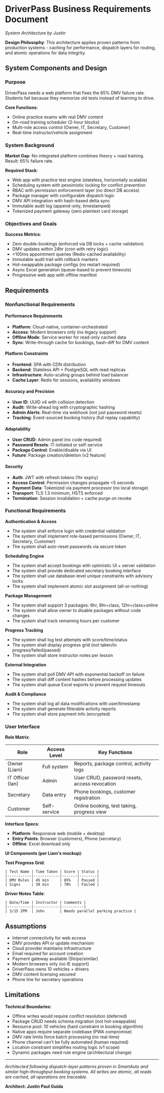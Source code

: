 # DriverPass Business Requirements Document
*System Architecture by Justin*

**Design Philosophy**: This architecture applies proven patterns from production systems - caching for performance, dispatch layers for routing, and atomic operations for data integrity.

## System Components and Design

### Purpose

DriverPass needs a web platform that fixes the 65% DMV failure rate. Students fail because they memorize old tests instead of learning to drive. 

**Core Functions**:
- Online practice exams with real DMV content
- On-road training scheduler (2-hour blocks)
- Multi-role access control (Owner, IT, Secretary, Customer)
- Real-time instructor/vehicle assignment

### System Background

**Market Gap**: No integrated platform combines theory + road training. Result: 65% failure rate.

**Required Stack**:
- Web app with practice test engine (stateless, horizontally scalable)
- Scheduling system with pessimistic locking for conflict prevention
- RBAC with permission enforcement layer (no direct DB access)
- Package manager with configurable dispatch logic
- DMV API integration with hash-based delta sync
- Immutable audit log (append-only, timestamped)
- Tokenized payment gateway (zero plaintext card storage)

### Objectives and Goals

**Success Metrics**:
- Zero double-bookings (enforced via DB locks + cache validation)
- DMV updates within 24hr (cron with retry logic)
- <100ms appointment queries (Redis-cached availability)
- Immutable audit trail with rollback markers
- Hot-swappable package configs (no restart required)
- Async Excel generation (queue-based to prevent timeouts)
- Progressive web app with offline manifest

## Requirements

### Nonfunctional Requirements

#### Performance Requirements

- **Platform**: Cloud-native, container-orchestrated
- **Access**: Modern browsers only (no legacy support)
- **Offline Mode**: Service worker for read-only cached data
- **Sync**: Write-through cache for bookings, hash-diff for DMV content

#### Platform Constraints

- **Frontend**: SPA with CDN distribution
- **Backend**: Stateless API + PostgreSQL with read replicas
- **Infrastructure**: Auto-scaling groups behind load balancer
- **Cache Layer**: Redis for sessions, availability windows

#### Accuracy and Precision

- **User ID**: UUID v4 with collision detection
- **Audit**: Write-ahead log with cryptographic hashing
- **Admin Alerts**: Real-time via webhook (not just password resets)
- **Tracking**: Event-sourced booking history (full replay capability)

#### Adaptability

- **User CRUD**: Admin panel (no code required)
- **Password Resets**: IT-initiated or self-service
- **Package Control**: Enable/disable via UI
- **Future**: Package creation/deletion (v2 feature)

#### Security

- **Auth**: JWT with refresh tokens (1hr expiry)
- **Access Control**: Permission changes propagate <5 seconds
- **Payment Data**: Tokenized via payment processor (no local storage)
- **Transport**: TLS 1.3 minimum, HSTS enforced
- **Termination**: Session invalidation + cache purge on revoke

### Functional Requirements

**Authentication & Access**
- The system shall enforce login with credential validation
- The system shall implement role-based permissions (Owner, IT, Secretary, Customer)
- The system shall auto-reset passwords via secure token

**Scheduling Engine**
- The system shall accept bookings with optimistic UI + server validation
- The system shall provide dedicated secretary booking interface
- The system shall use database-level unique constraints with advisory locks
- The system shall implement atomic slot assignment (all-or-nothing)

**Package Management**  
- The system shall support 3 packages: 6hr, 8hr+class, 12hr+class+online
- The system shall allow owner to disable packages without code changes
- The system shall track remaining hours per customer

**Progress Tracking**
- The system shall log test attempts with score/time/status
- The system shall display progress grid (not taken/in progress/failed/passed)
- The system shall store instructor notes per lesson

**External Integration**
- The system shall poll DMV API with exponential backoff on failure
- The system shall diff content hashes before processing updates
- The system shall queue Excel exports to prevent request timeouts

**Audit & Compliance**
- The system shall log all data modifications with user/timestamp
- The system shall generate filterable activity reports
- The system shall store payment info (encrypted)

### User Interface

**Role Matrix**:

| Role | Access Level | Key Functions |
|------|--------------|---------------|
| Owner (Liam) | Full system | Reports, package control, activity logs |
| IT Officer (Ian) | Admin | User CRUD, password resets, access revocation |
| Secretary | Data entry | Phone bookings, customer registration |
| Customer | Self-service | Online booking, test taking, progress view |

**Interface Specs**:
- **Platform**: Responsive web (mobile + desktop)
- **Entry Points**: Browser (customers), Phone (secretary)
- **Offline**: Excel download only

**UI Components (per Liam's mockup)**:

**Test Progress Grid**:
```
| Test Name | Time Taken | Score | Status |
|-----------|------------|-------|--------|
| DMV Rules | 45 min     | 85%   | Passed |
| Signs     | 30 min     | 70%   | Failed |
```

**Driver Notes Table**:
```
| Date/Time | Instructor | Comments |
|-----------|------------|----------|
| 3/15 2PM  | John       | Needs parallel parking practice |
```

## Assumptions

- Internet connectivity for web access
- DMV provides API or update mechanism
- Cloud provider maintains infrastructure
- Email required for account creation
- Payment gateway available (Stripe/similar)
- Modern browsers only (no IE support)
- DriverPass owns 10 vehicles + drivers
- DMV content licensing secured
- Phone line for secretary operations

## Limitations

**Technical Boundaries**:
- Offline writes would require conflict resolution (deferred)
- Package CRUD needs schema migration (not hot-swappable)
- Resource pool: 10 vehicles (hard constraint in booking algorithm)
- Native apps require separate codebase (PWA compromise)
- DMV rate limits force batch processing (no real-time)
- Phone channel can't be fully automated (human required)
- Location constraint simplifies routing logic (v1 scope)
- Dynamic packages need rule engine (architectural change)

---

*Architected following dispatch-layer patterns proven in SmartAuto and similar high-throughput booking systems. All writes are atomic, all reads are cached, all operations are traceable.*

**Architect: Justin Paul Guida**
